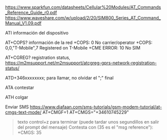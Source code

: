 https://www.sparkfun.com/datasheets/Cellular%20Modules/AT_Commands_Reference_Guide_r0.pdf
https://www.waveshare.com/w/upload/2/20/SIM800_Series_AT_Command_Manual_V1.09.pdf


ATI
  información del dispositivo

AT+COPS?
  información de la red
    +COPS: 0 No carrier/operator
    +COPS: 0,0,"T-Mobile",7 Registered on T-Mobile
    +CME ERROR: 10 No SIM

AT+CGREG?
  registration status, https://m2msupport.net/m2msupport/atcgreg-gprs-network-registration-status/

ATD+346xxxxxxxx;
  para llamar, no olvidar el ";" final

ATA
  contestar

ATH
  colgar


Enviar SMS
https://www.diafaan.com/sms-tutorials/gsm-modem-tutorial/at-cmgs-text-mode/
AT+CMGF=1
AT+CMGS="+34610745229"
> texto
control+z para terminar (puede tardar unos segundillos en salir del prompt del mensaje)
Contesta con (35 es el "msg reference"):
+CMGS: 35
